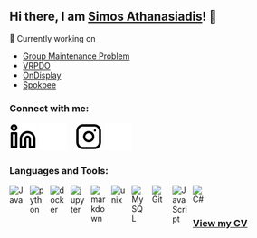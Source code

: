 ## Hi there, I am [Simos Athanasiadis](https://github.com/simosathan9)! 👋

🔭 Currently working on
  * [Group Maintenance Problem](https://github.com/simosathan9/GroupMaintenanceOptimization)
  * [VRPDO](https://github.com/simosathan9/Vehicle-Routing-Problem-with-Delivery-Options)
  * [OnDisplay](https://github.com/Xebit3D/Xebit3D)
  * [Spokbee](https://spokbee.com/)

### Connect with me:
[![website](./img/linkedin-light.svg)](https://www.linkedin.com/in/simos-athanasiadis-487418221/#gh-light-mode-only)
[![website](./img/linkedin-dark.svg)](https://www.linkedin.com/in/simos-athanasiadis-487418221/#gh-dark-mode-only)
&nbsp;&nbsp;
[![website](./img/instagram-light.svg)](https://www.instagram.com/simos.athanasiadis/#gh-light-mode-only)
[![website](./img/instagram-dark.svg)](https://www.instagram.com/simos.athanasiadis/#gh-dark-mode-only)

### Languages and Tools:

<img align="left" alt="Java" width="26px" src="https://cdn.jsdelivr.net/gh/devicons/devicon/icons/java/java-original.svg" style="padding-right:10px;" />
<img align="left" alt="python" width="26px" src="https://cdn.jsdelivr.net/gh/devicons/devicon/icons/python/python-original.svg" style="padding-right:10px;" />
<img align="left" alt="docker" width="26px" src="https://cdn.jsdelivr.net/gh/devicons/devicon/icons/docker/docker-original.svg" style="padding-right:10px;" />
<img align="left" alt="jupyter" width="26px" src="https://cdn.jsdelivr.net/gh/devicons/devicon/icons/jupyter/jupyter-original.svg" style="padding-right:10px;" />
<img align="left" alt="markdown" width="26px" src="https://cdn.jsdelivr.net/gh/devicons/devicon/icons/markdown/markdown-original.svg" style="padding-right:10px;" />
<img align="left" alt="unix" width="26px" src="https://cdn.jsdelivr.net/gh/devicons/devicon/icons/unix/unix-original.svg" style="padding-right:10px;" />
<img align="left" alt="MySQL" width="26px" src="https://cdn.jsdelivr.net/gh/devicons/devicon/icons/mysql/mysql-original.svg" style="padding-right:10px;" />
<img align="left" alt="Git" width="26px" src="https://cdn.jsdelivr.net/gh/devicons/devicon/icons/git/git-original.svg" style="padding-right:10px;" />
<img align="left" alt="JavaScript" width="26px" src="https://cdn.jsdelivr.net/gh/devicons/devicon/icons/javascript/javascript-original.svg" style="padding-right:10px;" />
<img align="left" alt="C#" width="26px" src="https://cdn.jsdelivr.net/gh/devicons/devicon/icons/csharp/csharp-original.svg" style="padding-right:10px;" />
<br />
<br />

### [View my CV](./Athanasiadis_Gerasimos_CV.pdf)
